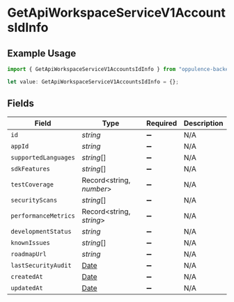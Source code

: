 # GetApiWorkspaceServiceV1AccountsIdInfo

## Example Usage

```typescript
import { GetApiWorkspaceServiceV1AccountsIdInfo } from "oppulence-backend-sdk/models/operations";

let value: GetApiWorkspaceServiceV1AccountsIdInfo = {};
```

## Fields

| Field                                                                                         | Type                                                                                          | Required                                                                                      | Description                                                                                   |
| --------------------------------------------------------------------------------------------- | --------------------------------------------------------------------------------------------- | --------------------------------------------------------------------------------------------- | --------------------------------------------------------------------------------------------- |
| `id`                                                                                          | *string*                                                                                      | :heavy_minus_sign:                                                                            | N/A                                                                                           |
| `appId`                                                                                       | *string*                                                                                      | :heavy_minus_sign:                                                                            | N/A                                                                                           |
| `supportedLanguages`                                                                          | *string*[]                                                                                    | :heavy_minus_sign:                                                                            | N/A                                                                                           |
| `sdkFeatures`                                                                                 | *string*[]                                                                                    | :heavy_minus_sign:                                                                            | N/A                                                                                           |
| `testCoverage`                                                                                | Record<string, *number*>                                                                      | :heavy_minus_sign:                                                                            | N/A                                                                                           |
| `securityScans`                                                                               | *string*[]                                                                                    | :heavy_minus_sign:                                                                            | N/A                                                                                           |
| `performanceMetrics`                                                                          | Record<string, *string*>                                                                      | :heavy_minus_sign:                                                                            | N/A                                                                                           |
| `developmentStatus`                                                                           | *string*                                                                                      | :heavy_minus_sign:                                                                            | N/A                                                                                           |
| `knownIssues`                                                                                 | *string*[]                                                                                    | :heavy_minus_sign:                                                                            | N/A                                                                                           |
| `roadmapUrl`                                                                                  | *string*                                                                                      | :heavy_minus_sign:                                                                            | N/A                                                                                           |
| `lastSecurityAudit`                                                                           | [Date](https://developer.mozilla.org/en-US/docs/Web/JavaScript/Reference/Global_Objects/Date) | :heavy_minus_sign:                                                                            | N/A                                                                                           |
| `createdAt`                                                                                   | [Date](https://developer.mozilla.org/en-US/docs/Web/JavaScript/Reference/Global_Objects/Date) | :heavy_minus_sign:                                                                            | N/A                                                                                           |
| `updatedAt`                                                                                   | [Date](https://developer.mozilla.org/en-US/docs/Web/JavaScript/Reference/Global_Objects/Date) | :heavy_minus_sign:                                                                            | N/A                                                                                           |